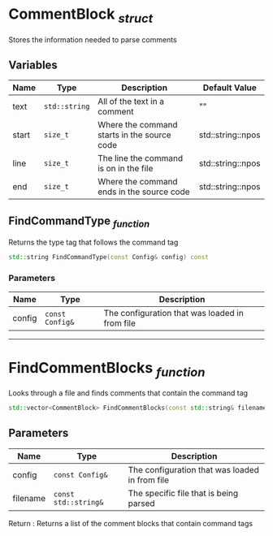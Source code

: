 # CommentBlock <sub>*struct*</sub>
Stores the information needed to parse comments
## Variables
| Name  | Type          | Description                                 | Default Value     |
|-------|---------------|---------------------------------------------|-------------------|
| text  | `std::string` | All of the text in a comment                | ""                |
| start | `size_t`      | Where the command starts in the source code | std::string::npos |
| line  | `size_t`      | The line the command is on in the file      | std::string::npos |
| end   | `size_t`      | Where the command ends in the source code   | std::string::npos |
## FindCommandType <sub>*function*</sub>
Returns the type tag that follows the command tag 
```cpp
std::string FindCommandType(const Config& config) const
```
### Parameters
| Name   | Type            | Description                                    |
|--------|-----------------|------------------------------------------------|
| config | `const Config&` | The configuration that was loaded in from file |


---

# FindCommentBlocks <sub>*function*</sub>
Looks through a file and finds comments that contain the command tag
```cpp
std::vector<CommentBlock> FindCommentBlocks(const std::string& filename, const Config& config)
```
## Parameters
| Name     | Type                 | Description                                    |
|----------|----------------------|------------------------------------------------|
| config   | `const Config&`      | The configuration that was loaded in from file |
| filename | `const std::string&` | The specific file that is being parsed         |

Return
: Returns a list of the comment blocks that contain command tags
